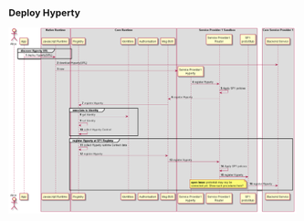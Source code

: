 ### Deploy Hyperty

<!--
@startuml "deploy-hyperty.png"

autonumber

!define SHOW_RuntimeA

!define SHOW_AppAtRuntimeA

!define SHOW_NativeAtRuntimeA
!define SHOW_JavascriptEngineAtRuntimeA

!define SHOW_CoreRuntimeA
!define SHOW_MsgBUSAtRuntimeA
!define SHOW_RegistryAtRuntimeA
!define SHOW_IdentitiesAtRuntimeA
!define SHOW_AuthAtRuntimeA

!define SHOW_SP1SandboxAtRuntimeA
!define SHOW_Protostub1AtRuntimeA
!define SHOW_ServiceProvider1HypertyAtRuntimeA
!define SHOW_ServiceProvider1RouterAtRuntimeA

!define SHOW_SP1

!include ../runtime_objects.plantuml

group discover Hyperty URL

	JS <- App@A : deploy Hyperty(URL)

end group

JS -> SP1 : download Hyperty(URL)

create SP1H@A
JS -> SP1H@A : new

SP1H@A -> Router1@A : register Hyperty

Router1@A -> Router1@A : Apply SP1 policies

BUS@A <- Router1@A : register Hyperty

BUS@A -> RunReg@A : register Hyperty

group associate to Identity

	RunID@A <- RunReg@A : get Identity
	RunReg@A <- RunReg@A : set Identity
	RunReg@A <- RunReg@A : collect Hyperty Context

end group

group register Hyperty at SP1 Registry
	RunReg@A <- RunReg@A : collect Hyperty runtime Context data
	RunReg@A -> BUS@A : register Hyperty
	Router1@A <- BUS@A : register Hyperty
	Router1@A -> Router1@A : Apply SP1 policies
	Router1@A -> Proto1@A : register Hyperty
	Proto1@A -> SP1 : register Hyperty

	note left
		**open issue:** protostub may noy be
		connected yet. Show such procedures here?
	end note

end group

@enduml
-->


![Deploy Hyperty](deploy-hyperty.png)

